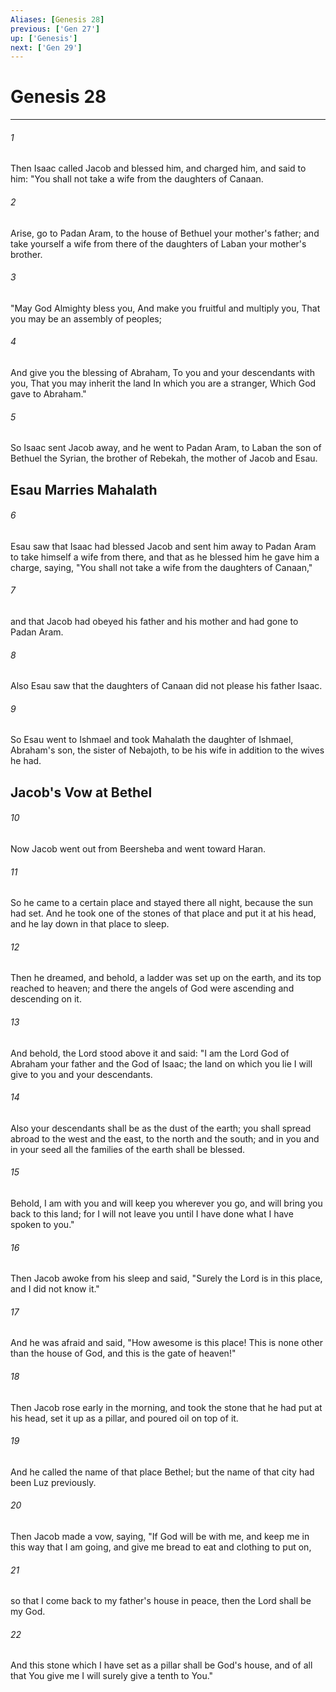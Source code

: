 ```yaml
---
Aliases: [Genesis 28]
previous: ['Gen 27']
up: ['Genesis']
next: ['Gen 29']
---
```

# Genesis 28

***


###### 1 
Then Isaac called Jacob and blessed him, and charged him, and said to him: "You shall not take a wife from the daughters of Canaan. 

###### 2 
Arise, go to Padan Aram, to the house of Bethuel your mother's father; and take yourself a wife from there of the daughters of Laban your mother's brother. 

###### 3 
"May God Almighty bless you, And make you fruitful and multiply you, That you may be an assembly of peoples; 

###### 4 
And give you the blessing of Abraham, To you and your descendants with you, That you may inherit the land In which you are a stranger, Which God gave to Abraham." 

###### 5 
So Isaac sent Jacob away, and he went to Padan Aram, to Laban the son of Bethuel the Syrian, the brother of Rebekah, the mother of Jacob and Esau.

## Esau Marries Mahalath 

###### 6 
Esau saw that Isaac had blessed Jacob and sent him away to Padan Aram to take himself a wife from there, and that as he blessed him he gave him a charge, saying, "You shall not take a wife from the daughters of Canaan," 

###### 7 
and that Jacob had obeyed his father and his mother and had gone to Padan Aram. 

###### 8 
Also Esau saw that the daughters of Canaan did not please his father Isaac. 

###### 9 
So Esau went to Ishmael and took Mahalath the daughter of Ishmael, Abraham's son, the sister of Nebajoth, to be his wife in addition to the wives he had.

## Jacob's Vow at Bethel 

###### 10 
Now Jacob went out from Beersheba and went toward Haran. 

###### 11 
So he came to a certain place and stayed there all night, because the sun had set. And he took one of the stones of that place and put it at his head, and he lay down in that place to sleep. 

###### 12 
Then he dreamed, and behold, a ladder was set up on the earth, and its top reached to heaven; and there the angels of God were ascending and descending on it. 

###### 13 
And behold, the Lord stood above it and said: "I am the Lord God of Abraham your father and the God of Isaac; the land on which you lie I will give to you and your descendants. 

###### 14 
Also your descendants shall be as the dust of the earth; you shall spread abroad to the west and the east, to the north and the south; and in you and in your seed all the families of the earth shall be blessed. 

###### 15 
Behold, I am with you and will keep you wherever you go, and will bring you back to this land; for I will not leave you until I have done what I have spoken to you." 

###### 16 
Then Jacob awoke from his sleep and said, "Surely the Lord is in this place, and I did not know it." 

###### 17 
And he was afraid and said, "How awesome is this place! This is none other than the house of God, and this is the gate of heaven!" 

###### 18 
Then Jacob rose early in the morning, and took the stone that he had put at his head, set it up as a pillar, and poured oil on top of it. 

###### 19 
And he called the name of that place Bethel; but the name of that city had been Luz previously. 

###### 20 
Then Jacob made a vow, saying, "If God will be with me, and keep me in this way that I am going, and give me bread to eat and clothing to put on, 

###### 21 
so that I come back to my father's house in peace, then the Lord shall be my God. 

###### 22 
And this stone which I have set as a pillar shall be God's house, and of all that You give me I will surely give a tenth to You."
